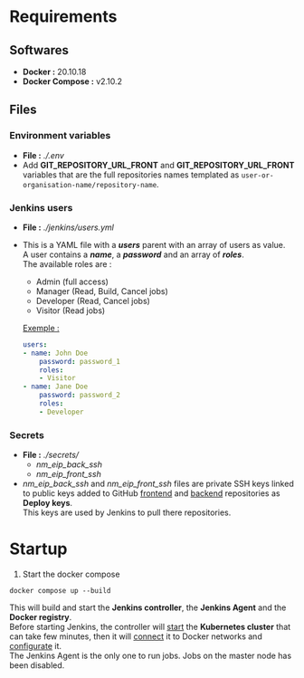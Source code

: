 # Requirements

## Softwares
- **Docker :** 20.10.18
- **Docker Compose :** v2.10.2

## Files
### Environment variables
- **File :** *./.env*
- Add **GIT_REPOSITORY_URL_FRONT** and **GIT_REPOSITORY_URL_FRONT** variables that are the full repositories names templated as `user-or-organisation-name/repository-name`.

### Jenkins users
- **File :** *./jenkins/users.yml*
- This is a YAML file with a ***users*** parent with an array of users as value.  
A user contains a ***name***, a ***password*** and an array of ***roles***.  
The available roles are :
    - Admin (full access)
    - Manager (Read, Build, Cancel jobs)
    - Developer (Read, Cancel jobs)
    - Visitor (Read jobs)

    <u>Exemple :</u>
    ```yaml
    users:
    - name: John Doe
        password: password_1
        roles:
        - Visitor
    - name: Jane Doe
        password: password_2
        roles:
        - Developer
    ```

### Secrets
- **File :** *./secrets/*
    - *nm_eip_back_ssh*
    - *nm_eip_front_ssh*
- *nm_eip_back_ssh* and *nm_eip_front_ssh* files are private SSH keys linked to public keys added to GitHub [frontend](https://github.com/Nuage-Malin/eip-frontend/settings/keys) and [backend](https://github.com/Nuage-Malin/eip-backend/settings/keys) repositories as **Deploy keys**.  
This keys are used by Jenkins to pull there repositories.

# Startup

1. Start the docker compose
```shell
docker compose up --build
```
This will build and start the **Jenkins controller**, the **Jenkins Agent** and the **Docker registry**.  
Before starting Jenkins, the controller will [start](/jenkins/kubernetes/setup.sh#L12) the **Kubernetes cluster** that can take few minutes, then it will [connect](/jenkins/kubernetes/setup.sh#L16) it to Docker networks and [configurate](/jenkins/kubernetes/setup.sh#L24) it.  
The Jenkins Agent is the only one to run jobs. Jobs on the master node has been disabled.